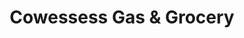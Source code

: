 ---
title: "Cowessess Gas & Grocery"
url: /melville/cowessess-gas-und-grocery/
shop: Lebensmittel
---